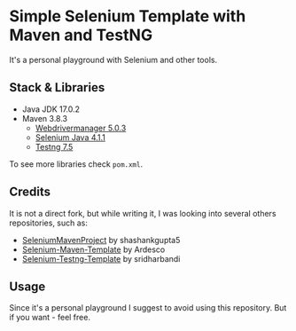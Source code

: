 # Simple Selenium Template with Maven and TestNG

It's a personal playground with Selenium and other tools. 

## Stack & Libraries

- Java JDK 17.0.2
- Maven 3.8.3
    - [Webdrivermanager 5.0.3](https://github.com/bonigarcia/webdrivermanager)
    - [Selenium Java 4.1.1](https://www.selenium.dev/)
    - [Testng 7.5](https://testng.org/)
 
To see more libraries check `pom.xml`.

## Credits

It is not a direct fork, but while writing it, I was looking into several others repositories, such as:
  
  - [SeleniumMavenProject](https://github.com/shashankgupta5/SeleniumMavenProject) by shashankgupta5
  - [Selenium-Maven-Template](https://github.com/Ardesco/Selenium-Maven-Template) by Ardesco
  - [Selenium-Testng-Template](https://github.com/sridharbandi/Selenium-Testng-Template) by sridharbandi

## Usage

Since it's a personal playground I suggest to avoid using this repository. But if you want - feel free. 

